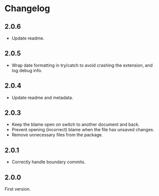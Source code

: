 # Changelog

## 2.0.6

- Update readme.

## 2.0.5

- Wrap date formatting in try/catch to avoid crashing the extension, and log debug info.

## 2.0.4

- Update readme and metadata.

## 2.0.3

- Keep the blame open on switch to another document and back.
- Prevent opening (incorrect) blame when the file has unsaved changes.
- Remove unnecessary files from the package.

## 2.0.1

- Correctly handle boundary commits.

## 2.0.0

First version.
